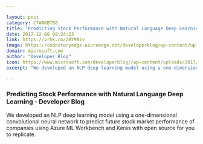 ```yaml
---

layout: post
category: C7WAKBTB8
title: "Predicting Stock Performance with Natural Language Deep Learning - Developer Blog"
date: 2017-12-08 08:24:23
link: https://vrhk.co/2BY9Niv
image: https://codestoryedge.azureedge.net/developerblog/wp-content/uploads/words-1.jpg
domain: microsoft.com
author: "Developer Blog"
icon: https://www.microsoft.com/developerblog//wp-content/uploads/2017/01/Untitled.png
excerpt: "We developed an NLP deep learning model using a one-dimensional convolutional neural network to predict future stock market performance of companies using Azure ML Workbench and Keras with open source for you to replicate."

---
```


### Predicting Stock Performance with Natural Language Deep Learning - Developer Blog

We developed an NLP deep learning model using a one-dimensional convolutional neural network to predict future stock market performance of companies using Azure ML Workbench and Keras with open source for you to replicate.